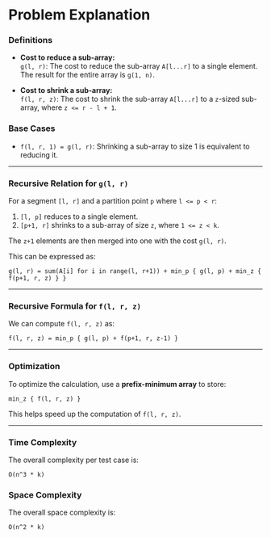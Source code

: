 # Problem Explanation

### Definitions

- **Cost to reduce a sub-array:**  
  `g(l, r)`: The cost to reduce the sub-array `A[l...r]` to a single element.  
  The result for the entire array is `g(1, n)`.

- **Cost to shrink a sub-array:**  
  `f(l, r, z)`: The cost to shrink the sub-array `A[l...r]` to a `z`-sized sub-array, where `z <= r - l + 1`.

### Base Cases

- `f(l, r, 1) = g(l, r)`: Shrinking a sub-array to size 1 is equivalent to reducing it.

---

### Recursive Relation for `g(l, r)`

For a segment `[l, r]` and a partition point `p` where `l <= p < r`:

1. `[l, p]` reduces to a single element.  
2. `[p+1, r]` shrinks to a sub-array of size `z`, where `1 <= z < k`.

The `z+1` elements are then merged into one with the cost `g(l, r)`.

This can be expressed as:

```
g(l, r) = sum(A[i] for i in range(l, r+1)) + min_p { g(l, p) + min_z { f(p+1, r, z) } }
```

---

### Recursive Formula for `f(l, r, z)`

We can compute `f(l, r, z)` as:

```
f(l, r, z) = min_p { g(l, p) + f(p+1, r, z-1) }
```

---

### Optimization

To optimize the calculation, use a **prefix-minimum array** to store:

```
min_z { f(l, r, z) }
```

This helps speed up the computation of `f(l, r, z)`.

---

### Time Complexity

The overall complexity per test case is:

```
O(n^3 * k)
```

### Space Complexity

The overall space complexity is:

```
O(n^2 * k)
```
